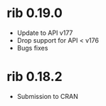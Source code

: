 # rib 0.19.0

* Update to API v177
* Drop support for API < v176
* Bugs fixes

# rib 0.18.2

* Submission to CRAN
